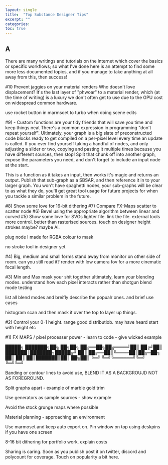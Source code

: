 ```yaml
---
layout: single
title:  "Top Substance Designer Tips"
excerpt: ""
categories: 
toc: true
---
```

## A

There are many writings and tutorials on the internet which cover the basics or specific workflows; so what I've done here is an attempt to find some more less documented topics, and if you manage to take anything at all away from this, then success!

#10 Prevent jaggies on your material renders
Who doesn't love displacement?  It's the last layer of "phwoar" to a material render, which (at the time of writing) is a luxury we don't often get to use due to the GPU cost on widespread common hardware.

use rocket button in marmsoet to turbo when doing scene edits



#9) - Custom functions are your tidy friends that will save you time and keep things neat
There's a common expression in programming "don't repeat yourself". Ultimately, your graph is a big slate of preconstructed code blocks ready to get compiled on a per-pixel level every time an update is called. If you ever find yourself taking a handful of nodes, and only adjusting a slider or two, copying and pasting it multiple times because you have different sources, then stop! Split that chunk off into another graph, expose the parameters you need, and don't forget to include an input node at the start. 

This is a function as it takes an input, then works it's magic and returns an output. Publish that sub-graph as a SBSAR, and then reference it in to your larger graph. You won't have spaghetti nodes, your sub-graphs will be clear to as what they do, you'll get great tool usage for future projects for when you tackle a similar problem in the future.

#8) Show some love for 16-bit dithering
#7) Compare FX-Maps scatter to scatter node
#6) Bevel using the appropriate algorithm between linear and curved 
#5) Show some love for SVGs
lighter file. link the file. external tools more control. better than rasterised sources. touch on designer height strokes maybe? maybe Ai.

plug node I made for RGBA colour to mask

no stroke tool in designer yet

#4) Big, medium and small forms
stand away from monitor on other side of room. can you still read it? render with low camera fov for a more cinematic focal length.

#3) Min and Max mask your shit together
ultimately, learn your blending modes. understand how each pixel interacts rather than shotgun blend mode testing

list all blend modes and breifly describe the popualr ones. and brief use cases



histogram scan and then mask it over the top to layer up things. 

#2) Control your 0-1 height. range
 good distributiob. may have heard start with height etc

#1) FX MAPS / pixel processer power - learn to code - give wicked example


 █████╗ ███████╗██╗  ██╗██╗ ██╔══██╗██╔════╝██║ ██╔╝██║ ███████║███████╗█████╔╝ ██║ ██╔══██║╚════██║██╔═██╗ ██║ ██║  ██║███████║██║  ██╗██║ ╚═╝  ╚═╝╚══════╝╚═╝  ╚═╝╚═╝




Banding or contour lines to avoid use, BLEND IT AS A BACKGROUJD NOT AS FOREGROUND.

Split graphs apart - example of marble gold trim

Use generators as sample sources - show example

Avoid the stock grunge maps where possible

Material planning - approaching an environment

Use marmoset and keep auto export on. Pin window on top using deskpins if you have one screen

8-16 bit dithering for portfolio work. explain costs

Sharing is caring. Soon as you publish post it on twitter, discord and polycount for coverage. Touch on popularity a bit here.  